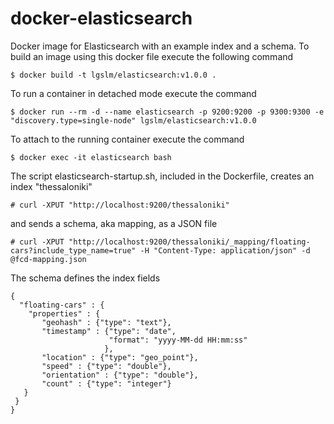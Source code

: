 docker-elasticsearch
====================
Docker image for Elasticsearch with an example index and a schema. To build an image using this docker file execute the following command

    $ docker build -t lgslm/elasticsearch:v1.0.0 .

To run a container in detached mode execute the command
 
    $ docker run --rm -d --name elasticsearch -p 9200:9200 -p 9300:9300 -e "discovery.type=single-node" lgslm/elasticsearch:v1.0.0 

To attach to the running container execute the command

    $ docker exec -it elasticsearch bash

The script elasticsearch-startup.sh, included in the Dockerfile, creates an index "thessaloniki" 

    # curl -XPUT "http://localhost:9200/thessaloniki"

and sends a schema, aka mapping, as a JSON file

    # curl -XPUT "http://localhost:9200/thessaloniki/_mapping/floating-cars?include_type_name=true" -H "Content-Type: application/json" -d @fcd-mapping.json

The schema defines the index fields
 
```
{
  "floating-cars" : {
    "properties" : {
       "geohash" : {"type": "text"},
       "timestamp" : {"type": "date",
                      "format": "yyyy-MM-dd HH:mm:ss"
                     },
       "location" : {"type": "geo_point"},
       "speed" : {"type": "double"},
       "orientation" : {"type": "double"},
       "count" : {"type": "integer"}
   }
 }
}
```

 
